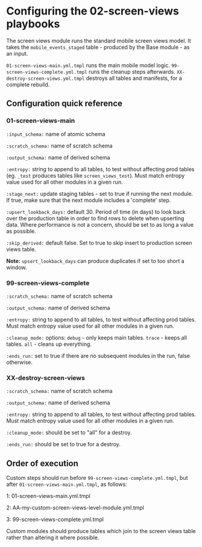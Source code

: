 # Configuring the 02-screen-views playbooks

The screen views module runs the standard mobile screen views model. It takes the `mobile_events_staged` table - produced by the Base module - as an input.

`01-screen-views-main.yml.tmpl` runs the main mobile model logic. `99-screen-views-complete.yml.tmpl` runs the cleanup steps afterwards. `XX-destroy-screen-views.yml.tmpl` destroys all tables and manifests, for a complete rebuild.

## Configuration quick reference

### 01-screen-views-main

`:input_schema:`       name of atomic schema

`:scratch_schema:`     name of scratch schema  

`:output_schema:`      name of derived schema

`:entropy:`            string to append to all tables, to test without affecting prod tables (eg. `_test` produces tables like `screen_views_test`). Must match entropy value used for all other modules in a given run.

`:stage_next:`         update staging tables - set to true if running the next module. If true, make sure that the next module includes a 'complete' step.

`:upsert_lookback_days:`    default 30. Period of time (in days) to look back over the production table in order to find rows to delete when upserting data. Where performance is not a concern, should be set to as long a value as possible.

`:skip_derived:`       default false. Set to true to skip insert to production screen views table.

**Note:** `upsert_lookback_days` can produce duplicates if set to too short a window.

### 99-screen-views-complete

`:scratch_schema:`     name of scratch schema

`:output_schema:`      name of derived schema

`:entropy:`            string to append to all tables, to test without affecting prod tables. Must match entropy value used for all other modules in a given run.

`:cleanup_mode:`       options: `debug` - only keeps main tables. `trace` - keeps all tables. `all` - cleans up everything.

`:ends_run:`           set to true if there are no subsequent modules in the run, false otherwise.

### XX-destroy-screen-views

`:scratch_schema:`     name of scratch schema

`:output_schema:`      name of derived schema

`:entropy:`            string to append to all tables, to test without affecting prod tables. Must match entropy value used for all other modules in a given run.

`:cleanup_mode:`       should be set to "all" for a destroy.

`:ends_run:`           should be set to true for a destroy.

## Order of execution

Custom steps should run before `99-screen-views-complete.yml.tmpl`, but after `01-screen-views-main.yml.tmpl`, as follows:

1: 01-screen-views-main.yml.tmpl

2: AA-my-custom-screen-views-level-module.yml.tmpl

3: 99-screen-views-complete.yml.tmpl

Custom modules should produce tables which join to the screen views table rather than altering it where possible.
